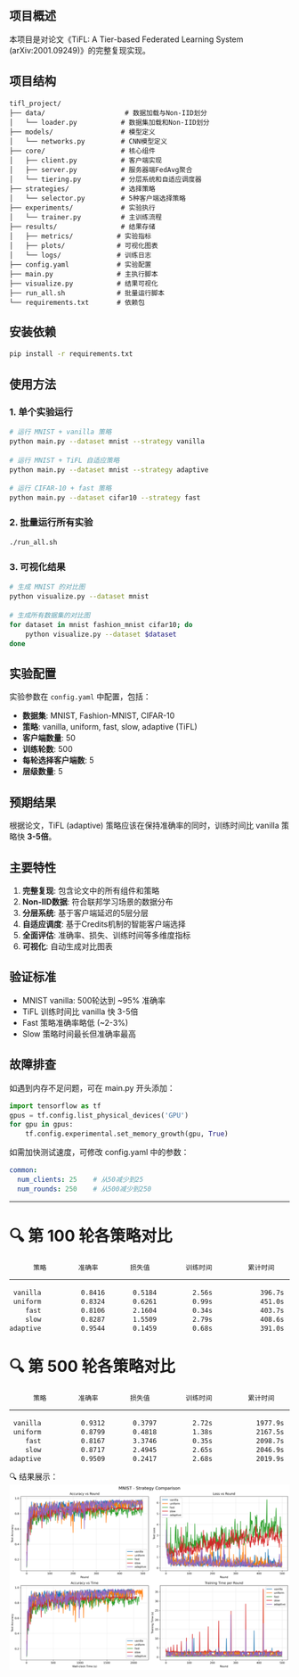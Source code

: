 ## 项目概述

本项目是对论文《TiFL: A Tier-based Federated Learning System (arXiv:2001.09249)》的完整复现实现。

## 项目结构

```
tifl_project/
├── data/                    # 数据加载与Non-IID划分
│   └── loader.py           # 数据集加载和Non-IID划分
├── models/                 # 模型定义
│   └── networks.py         # CNN模型定义
├── core/                   # 核心组件
│   ├── client.py           # 客户端实现
│   ├── server.py           # 服务器端FedAvg聚合
│   └── tiering.py          # 分层系统和自适应调度器
├── strategies/             # 选择策略
│   └── selector.py         # 5种客户端选择策略
├── experiments/            # 实验执行
│   └── trainer.py          # 主训练流程
├── results/                # 结果存储
│   ├── metrics/           # 实验指标
│   ├── plots/             # 可视化图表
│   └── logs/              # 训练日志
├── config.yaml            # 实验配置
├── main.py                # 主执行脚本
├── visualize.py           # 结果可视化
├── run_all.sh             # 批量运行脚本
└── requirements.txt       # 依赖包
```

## 安装依赖

```bash
pip install -r requirements.txt
```

## 使用方法

### 1. 单个实验运行

```bash
# 运行 MNIST + vanilla 策略
python main.py --dataset mnist --strategy vanilla

# 运行 MNIST + TiFL 自适应策略
python main.py --dataset mnist --strategy adaptive

# 运行 CIFAR-10 + fast 策略
python main.py --dataset cifar10 --strategy fast
```

### 2. 批量运行所有实验

```bash
./run_all.sh
```

### 3. 可视化结果

```bash
# 生成 MNIST 的对比图
python visualize.py --dataset mnist

# 生成所有数据集的对比图
for dataset in mnist fashion_mnist cifar10; do
    python visualize.py --dataset $dataset
done
```

## 实验配置

实验参数在 `config.yaml` 中配置，包括：

- **数据集**: MNIST, Fashion-MNIST, CIFAR-10
- **策略**: vanilla, uniform, fast, slow, adaptive (TiFL)
- **客户端数量**: 50
- **训练轮数**: 500
- **每轮选择客户端数**: 5
- **层级数量**: 5

## 预期结果

根据论文，TiFL (adaptive) 策略应该在保持准确率的同时，训练时间比 vanilla 策略快 **3-5倍**。

## 主要特性

1. **完整复现**: 包含论文中的所有组件和策略
2. **Non-IID数据**: 符合联邦学习场景的数据分布
3. **分层系统**: 基于客户端延迟的5层分层
4. **自适应调度**: 基于Credits机制的智能客户端选择
5. **全面评估**: 准确率、损失、训练时间等多维度指标
6. **可视化**: 自动生成对比图表

## 验证标准

- MNIST vanilla: 500轮达到 ~95% 准确率
- TiFL 训练时间比 vanilla 快 3-5倍
- Fast 策略准确率略低 (~2-3%)
- Slow 策略时间最长但准确率最高

## 故障排查

如遇到内存不足问题，可在 main.py 开头添加：
```python
import tensorflow as tf
gpus = tf.config.list_physical_devices('GPU')
for gpu in gpus:
    tf.config.experimental.set_memory_growth(gpu, True)
```

如需加快测试速度，可修改 config.yaml 中的参数：
```yaml
common:
  num_clients: 25    # 从50减少到25
  num_rounds: 250    # 从500减少到250
```
--------------------------------------------------------------------------------

🔍 第 100 轮各策略对比
================================================================================
          策略        准确率        损失值         训练时间         累计时间
--------------------------------------------------------------------------------
     vanilla          0.8416       0.5184         2.56s            396.7s
     uniform          0.8324       0.6261         0.99s            451.0s
        fast          0.8106       2.1604         0.34s            403.7s
        slow          0.8287       1.5509         2.79s            408.6s
    adaptive          0.9544       0.1459         0.68s            391.0s


🔍 第 500 轮各策略对比
================================================================================
          策略        准确率        损失值         训练时间         累计时间
--------------------------------------------------------------------------------
     vanilla          0.9312       0.3797         2.72s           1977.9s
     uniform          0.8799       0.4818         1.38s           2167.5s
        fast          0.8167       3.3746         0.35s           2098.7s
        slow          0.8717       2.4945         2.65s           2046.9s
    adaptive          0.9509       0.2417         2.68s           2019.9s


🔍 结果展示：
![img.png](img.png)